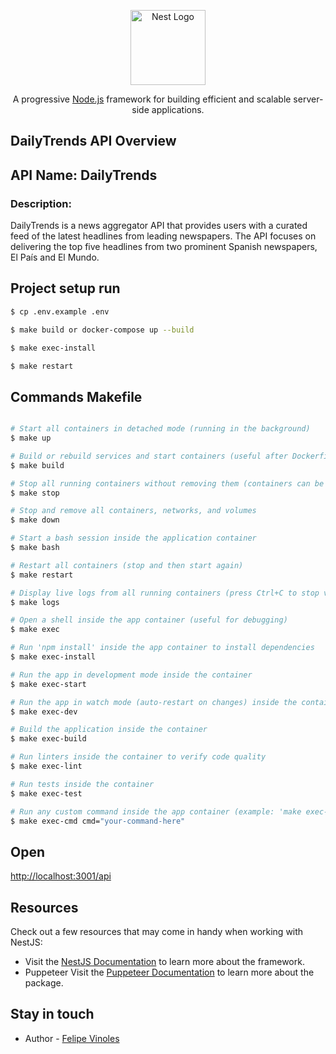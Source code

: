 <p align="center">
  <a href="http://nestjs.com/" target="blank"><img src="https://nestjs.com/img/logo-small.svg" width="120" alt="Nest Logo" /></a>
</p>

[circleci-image]: https://img.shields.io/circleci/build/github/nestjs/nest/master?token=abc123def456
[circleci-url]: https://circleci.com/gh/nestjs/nest

  <p align="center">A progressive <a href="http://nodejs.org" target="_blank">Node.js</a> framework for building efficient and scalable server-side applications.</p>

## DailyTrends API Overview

## API Name: DailyTrends

### Description:

DailyTrends is a news aggregator API that provides users with a curated feed of the latest headlines from leading newspapers. The API focuses on delivering the top five headlines from two prominent Spanish newspapers, El País and El Mundo.

## Project setup run


```bash
$ cp .env.example .env

$ make build or docker-compose up --build

$ make exec-install

$ make restart
```

## Commands Makefile

```bash

# Start all containers in detached mode (running in the background)
$ make up

# Build or rebuild services and start containers (useful after Dockerfile changes)
$ make build

# Stop all running containers without removing them (containers can be restarted later)
$ make stop

# Stop and remove all containers, networks, and volumes
$ make down

# Start a bash session inside the application container
$ make bash

# Restart all containers (stop and then start again)
$ make restart

# Display live logs from all running containers (press Ctrl+C to stop viewing logs)
$ make logs

# Open a shell inside the app container (useful for debugging)
$ make exec

# Run 'npm install' inside the app container to install dependencies
$ make exec-install

# Run the app in development mode inside the container
$ make exec-start

# Run the app in watch mode (auto-restart on changes) inside the container
$ make exec-dev

# Build the application inside the container
$ make exec-build

# Run linters inside the container to verify code quality
$ make exec-lint

# Run tests inside the container
$ make exec-test

# Run any custom command inside the app container (example: 'make exec-cmd cmd="npm run lint"')
$ make exec-cmd cmd="your-command-here"

```
## Open

[http://localhost:3001/api](http://localhost:3001/api)

## Resources

Check out a few resources that may come in handy when working with NestJS:

- Visit the [NestJS Documentation](https://docs.nestjs.com) to learn more about the framework.
- Puppeteer Visit the [Puppeteer Documentation](https://pptr.dev/category/introduction) to learn more about the package.

## Stay in touch

- Author - [Felipe Vinoles](https://www.linkedin.com/in/felipe-vi%C3%B1oles-51731137/)



